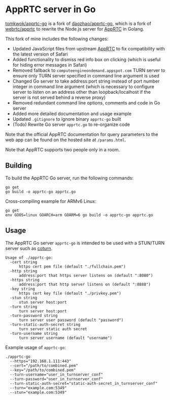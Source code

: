 # AppRTC server in Go

[tomkwok/apprtc-go](https://github.com/tomkwok/apprtc-go) is a fork of [daozhao/apprtc-go](https://github.com/daozhao/apprtc-go), which is a fork of [webrtc/apprtc](https://github.com/webrtc/apprtc) to rewrite the Node.js server for [AppRTC](https://github.com/webrtc/apprtc) in Golang.

This fork of mine includes the following changes:

- Updated JavaScript files from upstream [AppRTC](https://github.com/webrtc/apprtc) to fix compatibility with the latest version of Safari
- Added functionality to dismiss red info box on clicking (which is useful for hiding error messages in Safari)
- Removed fallback to `computeengineondemand.appspot.com` TURN server to ensure only TURN server specified in command line argument is used
- Changed Go server to take address:port string instead of port number integer in command line argument (which is necessary to configure server to listen on an address other than loopback/localhost if the server is not served behind a reverse proxy)
- Removed redundant command line options, comments and code in Go server
- Added more detailed documentation and usage example
- Updated `.gitignore` to ignore binary `apprtc-go` built
- (Todo) Rewrite Go server `apprtc.go` to re-organize code

Note that the official AppRTC documentation for query parameters to the web app can be found on the hosted site at `/params.html`.

Note that AppRTC supports two people only in a room.

## Building

To build the AppRTC Go server, run the following commands:

```
go get
go build -o apprtc-go apprtc.go
```

Cross-compiling example for ARMv6 Linux:

```
go get
env GOOS=linux GOARCH=arm GOARM=6 go build -o apprtc-go apprtc.go
```

## Usage

The AppRTC Go server `apprtc-go` is intended to be used with a STUN/TURN server such as [coturn](https://github.com/coturn/coturn).

```
Usage of ./apprtc-go:
  -cert string
      https cert pem file (default "./fullchain.pem")
  -http string
      address:port that https server listens on (default ":8080")
  -https string
      address:port that http server listens on (default ":8888")
  -key string
      https cert key file (default "./privkey.pem")
  -stun string
      stun server host:port
  -turn string
      turn server host:port
  -turn-password string
      turn server user password (default "password")
  -turn-static-auth-secret string
      turn server static auth secret
  -turn-username string
      turn server username (default "username")
```

Example usage of `apprtc-go`:

```
./apprtc-go
  --https="192.168.1.111:443"
  --cert="/path/to/combined.pem"
  --key="/path/to/combined.pem"
  --turn-username="user_in_turnserver_conf"
  --turn-password="user_in_turnserver_conf"
  --turn-static-auth-secret="static-auth-secret_in_turnserver_conf"
  --turn="example.com:5349"
  --stun="example.com:5349"
```
